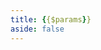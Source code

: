 ```yaml
---
title: {{$params}}
aside: false
---
```


<script setup>
import Category from '@/components/pages/Category.vue'
</script>

<Category />